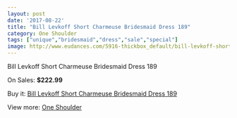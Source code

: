 ```yaml
---
layout: post
date: '2017-08-22'
title: "Bill Levkoff Short Charmeuse Bridesmaid Dress 189"
category: One Shoulder
tags: ["unique","bridesmaid","dress","sale","special"]
image: http://www.eudances.com/5916-thickbox_default/bill-levkoff-short-charmeuse-bridesmaid-dress-189.jpg
---
```

Bill Levkoff Short Charmeuse Bridesmaid Dress 189

On Sales: **$222.99**
<a href="https://www.eudances.com/en/one-shoulder/2089-bill-levkoff-short-charmeuse-bridesmaid-dress-189.html"><amp-img layout="responsive" width="600" height="600" src="//www.eudances.com/5916-thickbox_default/bill-levkoff-short-charmeuse-bridesmaid-dress-189.jpg" alt="Bill Levkoff Short Charmeuse Bridesmaid Dress 189 0" /></a>

Buy it: [Bill Levkoff Short Charmeuse Bridesmaid Dress 189](https://www.eudances.com/en/one-shoulder/2089-bill-levkoff-short-charmeuse-bridesmaid-dress-189.html "Bill Levkoff Short Charmeuse Bridesmaid Dress 189")

View more: [One Shoulder](https://www.eudances.com/en/23-one-shoulder "One Shoulder")